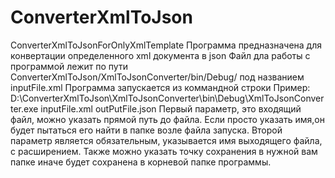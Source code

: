 # ConverterXmlToJson
ConverterXmlToJsonForOnlyXmlTemplate
Программа предназначена для конвертации определенного xml документа в json
Файл дла работы с программой лежит по пути ConverterXmlToJson/XmlToJsonConverter/bin/Debug/
под названием inputFile.xml
Программа запускается из коммандной строки
Пример:
D:\ConverterXmlToJson\XmlToJsonConverter\bin\Debug\XmlToJsonConverter.exe inputFile.xml outPutFile.json
Первый параметр, это входящий файл, можно указать прямой путь до файла. Если просто указать имя,он будет пытаться его найти в папке возле файла запуска. Второй параметр является обязательным, указывается имя выходящего файла, с расширением. Также можно указать точку сохранения в нужной вам папке иначе будет сохранена в корневой папке программы.
